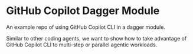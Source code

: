 # GitHub Copilot Dagger Module

An example repo of using GitHub Copilot CLI in a dagger module.

Similar to other coding agents, we want to show how to take advantage of GitHub Copilot CLI to multi-step or parallel agentic workloads.
